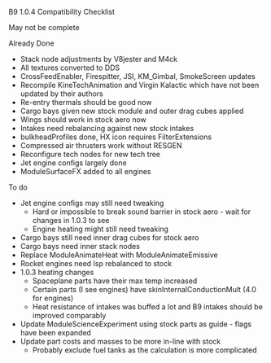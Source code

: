 B9 1.0.4 Compatibility Checklist

May not be complete

Already Done

* Stack node adjustments by V8jester and M4ck
* All textures converted to DDS
* CrossFeedEnabler, Firespitter, JSI, KM_Gimbal, SmokeScreen updates
* Recompile KineTechAnimation and Virgin Kalactic which have not been updated by their authors
* Re-entry thermals should be good now
* Cargo bays given new stock module and outer drag cubes applied
* Wings should work in stock aero now
* Intakes need rebalancing against new stock intakes
* bulkheadProfiles done, HX icon requires FilterExtensions
* Compressed air thrusters work without RESGEN
* Reconfigure tech nodes for new tech tree
* Jet engine configs largely done
* ModuleSurfaceFX added to all engines

To do

* Jet engine configs may still need tweaking
	* Hard or impossible to break sound barrier in stock aero - wait for changes in 1.0.3 to see
	* Engine heating might still need tweaking
* Cargo bays still need inner drag cubes for stock aero
* Cargo bays need inner stack nodes
* Replace ModuleAnimateHeat with ModuleAnimateEmissive
* Rocket engines need Isp rebalanced to stock
* 1.0.3 heating changes
	* Spaceplane parts have their max temp increased
	* Certain parts (I see engines) have skinInternalConductionMult (4.0 for engines)
	* Heat resistance of intakes was buffed a lot and B9 intakes should be improved comparably
* Update ModuleScienceExperiment using stock parts as guide - flags have been expanded
* Update part costs and masses to be more in-line with stock
	* Probably exclude fuel tanks as the calculation is more complicated
